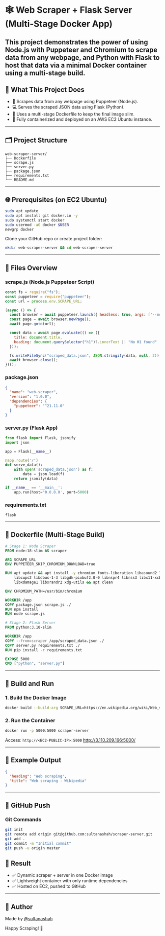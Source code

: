 # 🕸️ Web Scraper + Flask Server (Multi-Stage Docker App)

This project demonstrates the power of using **Node.js with Puppeteer and Chromium** to scrape data from any webpage, and **Python with Flask** to host that data via a minimal Docker container using a multi-stage build.
---

## 🔧 What This Project Does

- 🚀 Scrapes data from any webpage using Puppeteer (Node.js).
- 💻 Serves the scraped JSON data using Flask (Python).
- 📂 Uses a multi-stage Dockerfile to keep the final image slim.
- 🚮 Fully containerized and deployed on an AWS EC2 Ubuntu instance.

---

## 🗂️ Project Structure

```
web-scraper-server/
├── Dockerfile
├── scrape.js
├── server.py
├── package.json
├── requirements.txt
└── README.md
```

---

## 🌐 Prerequisites (on EC2 Ubuntu)

```bash
sudo apt update
sudo apt install git docker.io -y
sudo systemctl start docker
sudo usermod -aG docker $USER
newgrp docker
```

Clone your GitHub repo or create project folder:
```bash
mkdir web-scraper-server && cd web-scraper-server
```

---

## 📃 Files Overview

### scrape.js (Node.js Puppeteer Script)
```js
const fs = require("fs");
const puppeteer = require("puppeteer");
const url = process.env.SCRAPE_URL;

(async () => {
  const browser = await puppeteer.launch({ headless: true, args: ['--no-sandbox', '--disable-setuid-sandbox'] });
  const page = await browser.newPage();
  await page.goto(url);

  const data = await page.evaluate(() => ({
    title: document.title,
    heading: document.querySelector("h1")?.innerText || "No H1 found"
  }));

  fs.writeFileSync("scraped_data.json", JSON.stringify(data, null, 2));
  await browser.close();
})();
```

### package.json
```json
{
  "name": "web-scraper",
  "version": "1.0.0",
  "dependencies": {
    "puppeteer": "^21.11.0"
  }
}
```

### server.py (Flask App)
```python
from flask import Flask, jsonify
import json

app = Flask(__name__)

@app.route('/')
def serve_data():
    with open('scraped_data.json') as f:
        data = json.load(f)
    return jsonify(data)

if __name__ == '__main__':
    app.run(host='0.0.0.0', port=5000)
```

### requirements.txt
```
flask
```

---

## 📁 Dockerfile (Multi-Stage Build)
```dockerfile
# Stage 1: Node Scraper
FROM node:18-slim AS scraper

ARG SCRAPE_URL
ENV PUPPETEER_SKIP_CHROMIUM_DOWNLOAD=true

RUN apt update && apt install -y chromium fonts-liberation libasound2 libatk-bridge2.0-0 libatk1.0-0 \
    libcups2 libdbus-1-3 libgdk-pixbuf2.0-0 libnspr4 libnss3 libx11-xcb1 libxcomposite1 \
    libxdamage1 libxrandr2 xdg-utils && apt clean

ENV CHROMIUM_PATH=/usr/bin/chromium

WORKDIR /app
COPY package.json scrape.js ./
RUN npm install
RUN node scrape.js

# Stage 2: Flask Server
FROM python:3.10-slim

WORKDIR /app
COPY --from=scraper /app/scraped_data.json ./
COPY server.py requirements.txt ./
RUN pip install -r requirements.txt

EXPOSE 5000
CMD ["python", "server.py"]
```

---

## 📆 Build and Run

### 1. Build the Docker Image
```bash
docker build --build-arg SCRAPE_URL=https://en.wikipedia.org/wiki/Web_scraping -t scraper-server .
```

### 2. Run the Container
```bash
docker run -p 5000:5000 scraper-server
```

Access: `http://<EC2-PUBLIC-IP>:5000`
http://3.110.209.166:5000/

---

## 📱 Example Output
```json
{
  "heading": "Web scraping",
  "title": "Web scraping - Wikipedia"
}
```

---

## 📅 GitHub Push

### Git Commands
```bash
git init
git remote add origin git@github.com:sultanashah/scraper-server.git
git add .
git commit -m "Initial commit"
git push -u origin master
```

## 🚀 Result

- ✅ Dynamic scraper + server in one Docker image
- ✅ Lightweight container with only runtime dependencies
- ✅ Hosted on EC2, pushed to GitHub
---

## 👤 Author
Made by [@sultanashah](https://github.com/sultanashah)


Happy Scraping! 🧰

